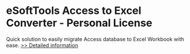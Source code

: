 # eSoftTools Access to Excel Converter - Personal License
Quick solution to easily migrate Access database to Excel Workbook with ease.
[>> Detailed information](https://secure.shareit.com/shareit/product.html?productid=300877044&affiliateid=200057808)